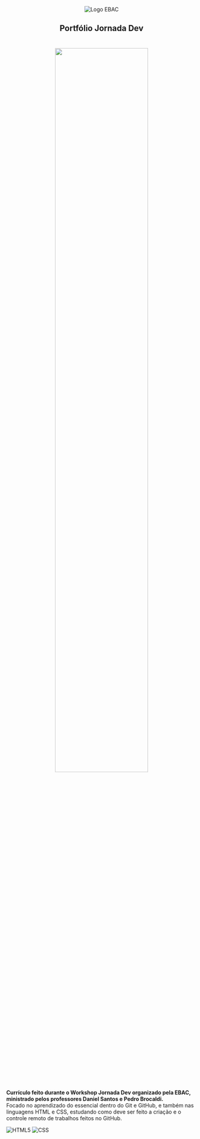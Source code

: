 
<p align="center">
<picture>
  <source width="20%" media="(prefers-color-scheme: dark)" srcset="https://ebaconline.com.br/_nuxt/617c9af18c932da87a64cc1b3d65e0fa.svg">
  <source media="(prefers-color-scheme: light)" srcset="https://ebaconline.com.br/_nuxt/d58908d198123d3c50c18638f58abb26.svg">
  <img alt="Logo EBAC" src="https://ebaconline.com.br/_nuxt/d58908d198123d3c50c18638f58abb26.svg">
</picture>
<h2 align="center">Portfólio Jornada Dev</h2>
</p>

<h1 align="center">
<img width="70%" src='https://ebaconline.com.br/upload/cms/7tDHyXwN3wxqUVbE6pEWK.jpeg'> 
</h1>



**Currículo feito durante o Workshop Jornada Dev organizado pela EBAC, ministrado pelos professores Daniel Santos e Pedro Brocaldi.**
<br>Focado no aprendizado do essencial dentro do Git e GitHub, e também nas linguagens HTML e CSS, estudando como deve ser feito a criação e o controle remoto de trabalhos feitos no GitHub.

![HTML5](https://img.shields.io/badge/HTML5-E34F26?style=for-the-badge&logo=html5&logoColor=white)
![CSS](https://img.shields.io/badge/CSS3-1572B6?style=for-the-badge&logo=css3&logoColor=white)
